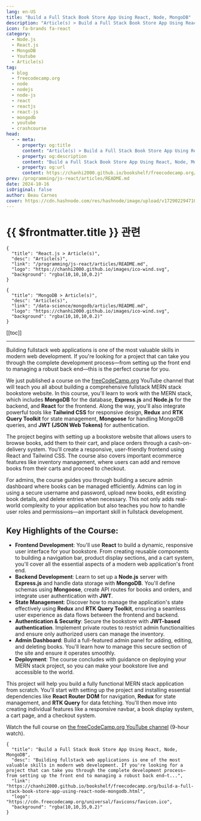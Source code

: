 ```yaml
---
lang: en-US
title: "Build a Full Stack Book Store App Using React, Node, MongoDB"
description: "Article(s) > Build a Full Stack Book Store App Using React, Node, MongoDB"
icon: fa-brands fa-react
category:
  - Node.js
  - React.js
  - MongoDB
  - Youtube
  - Article(s)
tag:
  - blog
  - freecodecamp.org
  - node
  - nodejs
  - node-js
  - react
  - reactjs
  - react-js
  - mongodb
  - youtube
  - crashcourse
head:
  - - meta:
    - property: og:title
      content: "Article(s) > Build a Full Stack Book Store App Using React, Node, MongoDB"
    - property: og:description
      content: "Build a Full Stack Book Store App Using React, Node, MongoDB"
    - property: og:url
      content: https://chanhi2000.github.io/bookshelf/freecodecamp.org/build-a-full-stack-book-store-app-using-react-node-mongodb.html
prev: /programming/js-react/articles/README.md
date: 2024-10-16
isOriginal: false
author: Beau Carnes
cover: https://cdn.hashnode.com/res/hashnode/image/upload/v1729022947109/b692b74c-2ffb-476f-b91f-9da94948163f.png
---
```


# {{ $frontmatter.title }} 관련

```component VPCard
{
  "title": "React.js > Article(s)",
  "desc": "Article(s)",
  "link": "/programming/js-react/articles/README.md",
  "logo": "https://chanhi2000.github.io/images/ico-wind.svg",
  "background": "rgba(10,10,10,0.2)"
}
```

```component VPCard
{
  "title": "MongoDB > Article(s)",
  "desc": "Article(s)",
  "link": "/data-science/mongodb/articles/README.md",
  "logo": "https://chanhi2000.github.io/images/ico-wind.svg",
  "background": "rgba(10,10,10,0.2)"
}
```

[[toc]]

---

<SiteInfo
  name="Build a Full Stack Book Store App Using React, Node, MongoDB"
  desc="Building fullstack web applications is one of the most valuable skills in modern web development. If you're looking for a project that can take you through the complete development process—from setting up the front end to managing a robust back end—t..."
  url="https://freecodecamp.org/news/build-a-full-stack-book-store-app-using-react-node-mongodb"
  logo="https://cdn.freecodecamp.org/universal/favicons/favicon.ico"
  preview="https://cdn.hashnode.com/res/hashnode/image/upload/v1729022947109/b692b74c-2ffb-476f-b91f-9da94948163f.png"/>

Building fullstack web applications is one of the most valuable skills in modern web development. If you're looking for a project that can take you through the complete development process—from setting up the front end to managing a robust back end—this is the perfect course for you.

We just published a course on the [<FontIcon icon="fa-brands fa-free-code-camp"/>freeCodeCamp.org](http://freeCodeCamp.org) YouTube channel that will teach you all about building a comprehensive fullstack MERN stack bookstore website. In this course, you'll learn to work with the MERN stack, which includes <FontIcon icon="iconfont icon-mongodb"/>**MongoDB** for the database, **Express.js** and <FontIcon icon="fa-brands fa-node"/>**Node.js** for the backend, and <FontIcon icon="fa-brands fa-react"/>**React** for the frontend. Along the way, you'll also integrate powerful tools like <FontIcon icon="iconfont icon-tailwindcss"/>**Tailwind CSS** for responsive design, **Redux** and **RTK Query Toolkit** for state management, **Mongoose** for handling MongoDB queries, and **JWT (JSON Web Tokens)** for authentication.

The project begins with setting up a bookstore website that allows users to browse books, add them to their cart, and place orders through a cash-on-delivery system. You'll create a responsive, user-friendly frontend using React and Tailwind CSS. The course also covers important ecommerce features like inventory management, where users can add and remove books from their carts and proceed to checkout.

For admins, the course guides you through building a secure admin dashboard where books can be managed efficiently. Admins can log in using a secure username and password, upload new books, edit existing book details, and delete entries when necessary. This not only adds real-world complexity to your application but also teaches you how to handle user roles and permissions—an important skill in fullstack development.

## Key Highlights of the Course:

- **Frontend Development**: You'll use **React** to build a dynamic, responsive user interface for your bookstore. From creating reusable components to building a navigation bar, product display sections, and a cart system, you'll cover all the essential aspects of a modern web application's front end.
- **Backend Development**: Learn to set up a **Node.js** server with **Express.js** and handle data storage with **MongoDB**. You'll define schemas using **Mongoose**, create API routes for books and orders, and integrate user authentication with **JWT**.
- **State Management**: Discover how to manage the application's state effectively using **Redux** and **RTK Query Toolkit**, ensuring a seamless user experience as data flows between the frontend and backend.
- **Authentication & Security**: Secure the bookstore with **JWT-based authentication**. Implement private routes to restrict admin functionalities and ensure only authorized users can manage the inventory.
- **Admin Dashboard**: Build a full-featured admin panel for adding, editing, and deleting books. You'll learn how to manage this secure section of the site and ensure it operates smoothly.
- **Deployment**: The course concludes with guidance on deploying your MERN stack project, so you can make your bookstore live and accessible to the world.

This project will help you build a fully functional MERN stack application from scratch. You'll start with setting up the project and installing essential dependencies like **React Router DOM** for navigation, **Redux** for state management, and **RTK Query** for data fetching. You'll then move into creating individual features like a responsive navbar, a book display system, a cart page, and a checkout system.

Watch the full course on [<FontIcon icon="fa-brands fa-youtube"/>the freeCodeCamp.org YouTube channel](https://youtu.be/pgw2KPfgK1E) (9-hour watch).

<VidStack src="youtube/pgw2KPfgK1E" />

<!-- TODO: add ARTICLE CARD -->
```component VPCard
{
  "title": "Build a Full Stack Book Store App Using React, Node, MongoDB",
  "desc": "Building fullstack web applications is one of the most valuable skills in modern web development. If you're looking for a project that can take you through the complete development process—from setting up the front end to managing a robust back end—t...",
  "link": "https://chanhi2000.github.io/bookshelf/freecodecamp.org/build-a-full-stack-book-store-app-using-react-node-mongodb.html",
  "logo": "https://cdn.freecodecamp.org/universal/favicons/favicon.ico",
  "background": "rgba(10,10,35,0.2)"
}
```
